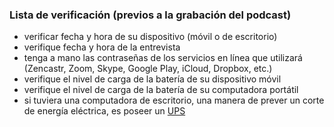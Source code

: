### Lista de verificación (previos a la grabación del podcast)
* verificar fecha y hora de su dispositivo (móvil o de escritorio)
* verifique fecha y hora de la entrevista
* tenga a mano las contraseñas de los servicios en línea que utilizará (Zencastr, Zoom, Skype, Google Play, iCloud, Dropbox, etc.)
* verifique el nivel de carga de la batería de su dispositivo móvil
* verifique el nivel de carga de la batería de su computadora portátil
* si tuviera una computadora de escritorio, una manera de prever un corte de energía eléctrica, es poseer un [UPS](https://es.wikipedia.org/wiki/Sistema_de_alimentaci%C3%B3n_ininterrumpida)
